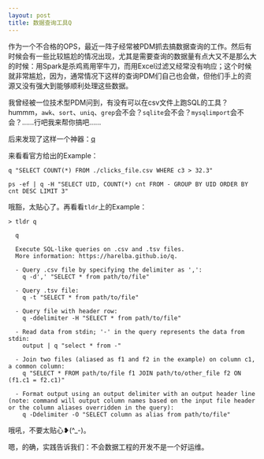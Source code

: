 ```yaml
---
layout: post
title: 数据查询工具Q
---
```


作为一个不合格的OPS，最近一阵子经常被PDM抓去搞数据查询的工作。然后有时候会有一些比较尴尬的情况出现，尤其是需要查询的数据量有点大又不是那么大的时候：用Spark是杀鸡焉用宰牛刀，而用Excel过滤又经常没有响应；这个时候就非常尴尬，因为，通常情况下这样的查询PDM们自己也会做，但他们手上的资源又没有强大到能够顺利处理这些数据。

我曾经被一位技术型PDM问到，有没有可以在csv文件上跑SQL的工具？hummm，`awk`、`sort`、`uniq`、`grep`会不会？`sqlite`会不会？`mysqlimport`会不会？……行吧我来帮你搞吧……

后来发现了这样一个神器：[q](https://github.com/harelba/q)

来看看官方给出的Example：

```
q "SELECT COUNT(*) FROM ./clicks_file.csv WHERE c3 > 32.3"

ps -ef | q -H "SELECT UID, COUNT(*) cnt FROM - GROUP BY UID ORDER BY cnt DESC LIMIT 3"
```

哦豁，太贴心了。再看看`tldr`上的Example：

```
> tldr q

  q

  Execute SQL-like queries on .csv and .tsv files.
  More information: https://harelba.github.io/q.

  - Query .csv file by specifying the delimiter as ',':
    q -d',' "SELECT * from path/to/file"

  - Query .tsv file:
    q -t "SELECT * from path/to/file"

  - Query file with header row:
    q -ddelimiter -H "SELECT * from path/to/file"

  - Read data from stdin; '-' in the query represents the data from stdin:
    output | q "select * from -"

  - Join two files (aliased as f1 and f2 in the example) on column c1, a common column:
    q "SELECT * FROM path/to/file f1 JOIN path/to/other_file f2 ON (f1.c1 = f2.c1)"

  - Format output using an output delimiter with an output header line (note: command will output column names based on the input file header or the column aliases overridden in the query):
    q -Ddelimiter -O "SELECT column as alias from path/to/file"

```

哦吼，不要太贴心❥(^_-)。

嗯，的确，实践告诉我们：不会数据工程的开发不是一个好运维。